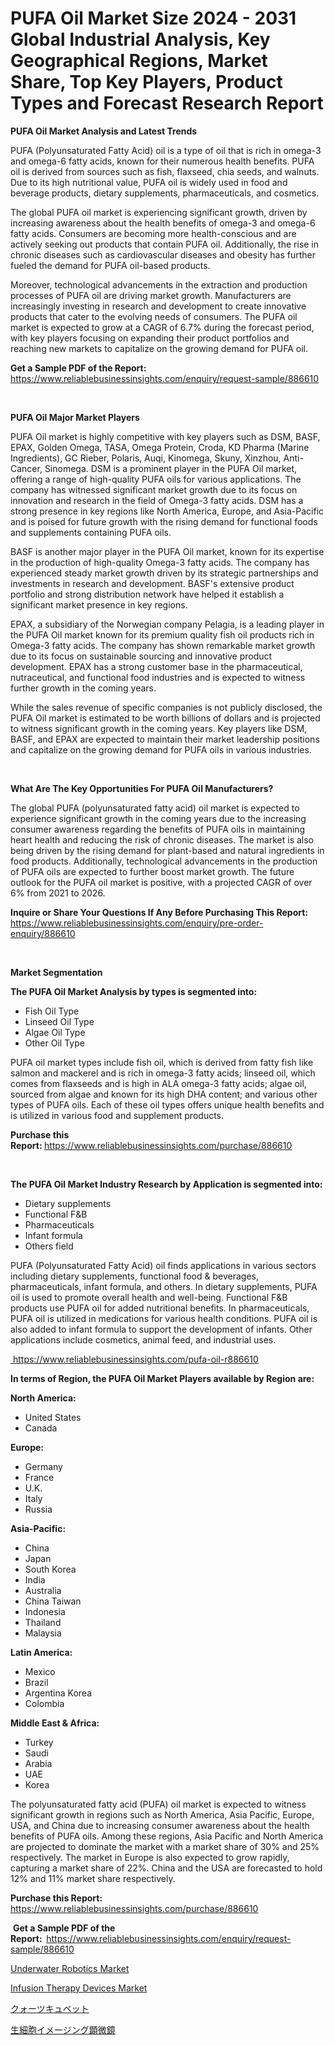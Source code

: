 <p><h1>PUFA Oil Market Size 2024 - 2031 Global Industrial Analysis, Key Geographical Regions, Market Share, Top Key Players, Product Types and Forecast Research Report</h1></p><p><strong>PUFA Oil Market Analysis and Latest Trends</strong></p>
<p><p>PUFA (Polyunsaturated Fatty Acid) oil is a type of oil that is rich in omega-3 and omega-6 fatty acids, known for their numerous health benefits. PUFA oil is derived from sources such as fish, flaxseed, chia seeds, and walnuts. Due to its high nutritional value, PUFA oil is widely used in food and beverage products, dietary supplements, pharmaceuticals, and cosmetics.</p><p>The global PUFA oil market is experiencing significant growth, driven by increasing awareness about the health benefits of omega-3 and omega-6 fatty acids. Consumers are becoming more health-conscious and are actively seeking out products that contain PUFA oil. Additionally, the rise in chronic diseases such as cardiovascular diseases and obesity has further fueled the demand for PUFA oil-based products.</p><p>Moreover, technological advancements in the extraction and production processes of PUFA oil are driving market growth. Manufacturers are increasingly investing in research and development to create innovative products that cater to the evolving needs of consumers. The PUFA oil market is expected to grow at a CAGR of 6.7% during the forecast period, with key players focusing on expanding their product portfolios and reaching new markets to capitalize on the growing demand for PUFA oil.</p></p>
<p><strong>Get a Sample PDF of the Report:&nbsp;</strong> <a href="https://www.reliablebusinessinsights.com/enquiry/request-sample/886610">https://www.reliablebusinessinsights.com/enquiry/request-sample/886610</a></p>
<p>&nbsp;</p>
<p><strong>PUFA Oil Major Market Players</strong></p>
<p><p>PUFA Oil market is highly competitive with key players such as DSM, BASF, EPAX, Golden Omega, TASA, Omega Protein, Croda, KD Pharma (Marine Ingredients), GC Rieber, Polaris, Auqi, Kinomega, Skuny, Xinzhou, Anti-Cancer, Sinomega. DSM is a prominent player in the PUFA Oil market, offering a range of high-quality PUFA oils for various applications. The company has witnessed significant market growth due to its focus on innovation and research in the field of Omega-3 fatty acids. DSM has a strong presence in key regions like North America, Europe, and Asia-Pacific and is poised for future growth with the rising demand for functional foods and supplements containing PUFA oils.</p><p>BASF is another major player in the PUFA Oil market, known for its expertise in the production of high-quality Omega-3 fatty acids. The company has experienced steady market growth driven by its strategic partnerships and investments in research and development. BASF's extensive product portfolio and strong distribution network have helped it establish a significant market presence in key regions.</p><p>EPAX, a subsidiary of the Norwegian company Pelagia, is a leading player in the PUFA Oil market known for its premium quality fish oil products rich in Omega-3 fatty acids. The company has shown remarkable market growth due to its focus on sustainable sourcing and innovative product development. EPAX has a strong customer base in the pharmaceutical, nutraceutical, and functional food industries and is expected to witness further growth in the coming years.</p><p>While the sales revenue of specific companies is not publicly disclosed, the PUFA Oil market is estimated to be worth billions of dollars and is projected to witness significant growth in the coming years. Key players like DSM, BASF, and EPAX are expected to maintain their market leadership positions and capitalize on the growing demand for PUFA oils in various industries.</p></p>
<p>&nbsp;</p>
<p><strong>What Are The Key Opportunities For PUFA Oil Manufacturers?</strong></p>
<p><p>The global PUFA (polyunsaturated fatty acid) oil market is expected to experience significant growth in the coming years due to the increasing consumer awareness regarding the benefits of PUFA oils in maintaining heart health and reducing the risk of chronic diseases. The market is also being driven by the rising demand for plant-based and natural ingredients in food products. Additionally, technological advancements in the production of PUFA oils are expected to further boost market growth. The future outlook for the PUFA oil market is positive, with a projected CAGR of over 6% from 2021 to 2026.</p></p>
<p><strong>Inquire or Share Your Questions If Any Before Purchasing This Report:</strong> <a href="https://www.reliablebusinessinsights.com/enquiry/pre-order-enquiry/886610">https://www.reliablebusinessinsights.com/enquiry/pre-order-enquiry/886610</a></p>
<p>&nbsp;</p>
<p><strong>Market Segmentation</strong></p>
<p><strong>The PUFA Oil Market Analysis by types is segmented into:</strong></p>
<p><ul><li>Fish Oil Type</li><li>Linseed Oil Type</li><li>Algae Oil Type</li><li>Other Oil Type</li></ul></p>
<p><p>PUFA oil market types include fish oil, which is derived from fatty fish like salmon and mackerel and is rich in omega-3 fatty acids; linseed oil, which comes from flaxseeds and is high in ALA omega-3 fatty acids; algae oil, sourced from algae and known for its high DHA content; and various other types of PUFA oils. Each of these oil types offers unique health benefits and is utilized in various food and supplement products.</p></p>
<p><strong>Purchase this Report:&nbsp;</strong><a href="https://www.reliablebusinessinsights.com/purchase/886610">https://www.reliablebusinessinsights.com/purchase/886610</a></p>
<p>&nbsp;</p>
<p><strong>The PUFA Oil Market Industry Research by Application is segmented into:</strong></p>
<p><ul><li>Dietary supplements</li><li>Functional F&B</li><li>Pharmaceuticals</li><li>Infant formula</li><li>Others field</li></ul></p>
<p><p>PUFA (Polyunsaturated Fatty Acid) oil finds applications in various sectors including dietary supplements, functional food & beverages, pharmaceuticals, infant formula, and others. In dietary supplements, PUFA oil is used to promote overall health and well-being. Functional F&B products use PUFA oil for added nutritional benefits. In pharmaceuticals, PUFA oil is utilized in medications for various health conditions. PUFA oil is also added to infant formula to support the development of infants. Other applications include cosmetics, animal feed, and industrial uses.</p></p>
<p><a href="https://www.reliablebusinessinsights.com/pufa-oil-r886610">&nbsp;https://www.reliablebusinessinsights.com/pufa-oil-r886610</a></p>
<p><strong>In terms of Region, the PUFA Oil Market Players available by Region are:</strong></p>
<p>
    <p> <strong> North America: </strong>
        <ul>
            <li>United States</li>
            <li>Canada</li>
        </ul>
        </p> 
    <p> <strong> Europe: </strong>
        <ul>
            <li>Germany</li>
            <li>France</li>
            <li>U.K.</li>
            <li>Italy</li>
            <li>Russia</li>
        </ul>
        </p> 
    <p> <strong> Asia-Pacific: </strong>
        <ul>
            <li>China</li>
            <li>Japan</li>
            <li>South Korea</li>
            <li>India</li>
            <li>Australia</li>
            <li>China Taiwan</li>
            <li>Indonesia</li>
            <li>Thailand</li>
            <li>Malaysia</li>
        </ul>
        </p> 
    <p> <strong> Latin America: </strong>
        <ul>
            <li>Mexico</li>
            <li>Brazil</li>
            <li>Argentina Korea</li>
            <li>Colombia</li>
        </ul>
        </p> 
    <p> <strong> Middle East & Africa: </strong>
        <ul>
            <li>Turkey</li>
            <li>Saudi</li>
            <li>Arabia</li>
            <li>UAE</li>
            <li>Korea</li>
        </ul>
    </p>
    </p>
<p><p>The polyunsaturated fatty acid (PUFA) oil market is expected to witness significant growth in regions such as North America, Asia Pacific, Europe, USA, and China due to increasing consumer awareness about the health benefits of PUFA oils. Among these regions, Asia Pacific and North America are projected to dominate the market with a market share of 30% and 25% respectively. The market in Europe is also expected to grow rapidly, capturing a market share of 22%. China and the USA are forecasted to hold 12% and 11% market share respectively.</p></p>
<p><strong>Purchase this Report: </strong><a href="https://www.reliablebusinessinsights.com/purchase/886610">https://www.reliablebusinessinsights.com/purchase/886610</a></p>
<p>&nbsp;<strong>Get a Sample PDF of the Report:&nbsp;&nbsp;</strong><a href="https://www.reliablebusinessinsights.com/enquiry/request-sample/886610">https://www.reliablebusinessinsights.com/enquiry/request-sample/886610</a></p>
<p><strong></strong></p>
<p><p><a href="https://github.com/alexxisgm/Market-Research-Report-List-1/blob/main/underwater-robotics-market.md">Underwater Robotics Market</a></p><p><a href="https://github.com/sifatuddin25/Market-Research-Report-List-1/blob/main/infusion-therapy-devices-market.md">Infusion Therapy Devices Market</a></p><p><a href="https://github.com/avwofrml53535/Market-Research-Report-List-3/blob/main/7629008177744.md">クォーツキュベット</a></p><p><a href="https://github.com/JanickJohns/Market-Research-Report-List-1/blob/main/5259200177743.md">生細胞イメージング顕微鏡</a></p></p>